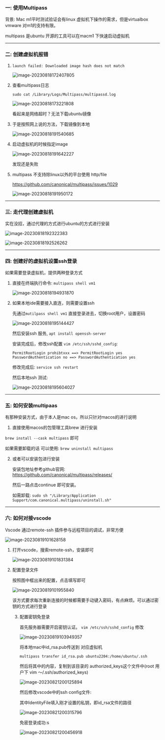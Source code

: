 ### 一: 使用Multipass

背景: Mac m1平时测试验证会有linux 虚拟机下操作的需求，但是virtualbox vmware 对m1的支持有限。

multipass 是ubuntu 开源的工具可以在macm1 下快速启动虚拟机



---

### 二: 创建虚拟机报错

1. `launch failed: Downloaded image hash does not match `

   ![image-20230818172407805](./assets/image-20230818172407805.png)

2. 查看multipass日志

   `sudo cat /Library/Logs/Multipass/multipassd.log`

   ![image-20230818173221808](./assets/image-20230818173221808.png)

   看起来是网络超时？无法下载ubuntu镜像

    

3. 于是按照网上说的方法，下载镜像到本地

   ![image-20230818191540685](./assets/image-20230818191540685.png)

4. 启动虚拟机的时候指定image

   ![image-20230818191642227](./assets/image-20230818191642227.png)

   发现还是失败

    

5. multipass 不支持除linux以外的平台使用 http/file

   https://github.com/canonical/multipass/issues/1029

   ![image-20230818191950172](./assets/image-20230818191950172.png)





---

### 三: 走代理创建虚拟机

实在没招，通过代理的方式进行ubuntu的方式进行安装

![image-20230818192322383](./assets/image-20230818192322383.png)

![image-20230818192526262](./assets/image-20230818192526262.png)



---

### 四: 创建好的虚拟机设置ssh登录

如果需要登录虚拟机，提供两种登录方式

1. 直接在终端执行命令: `multipass shell vm1`

   ![image-20230818194931870](./assets/image-20230818194931870.png)



2. 如果本地ide需要接入直连，则需要设置ssh

   先通过`mutilpass shell vm1` 直接登录进去，切换root用户，设置密码

   ![image-20230818195144427](./assets/image-20230818195144427.png)

   然后安装ssh 服务, `apt install openssh-server`

   安装完成后，修改ssh配置 `vim /etc/ssh/sshd_config`:

   ```shell
   PermitRootLogin prohibtxxx ==> PermitRootLogin yes
   PasswordAuthentication no ==> PasswordAuthentication yes
   ```

   修改完成后: `service ssh restart `

   然后本地ssh 测试:

   ![image-20230818195604027](./assets/image-20230818195604027.png)

---



### 五: 如何安装multipaas

有那种安装方式，由于本人是mac os，所以只针对macos的进行说明

1.  直接使用macos的包管理工具brew 进行安装

   `brew install --cask multipass` 即可

   如果需要卸载的话 可以使用: `brew uninstall multipass`

   

   

   

2. 或者可以安装包进行安装

   安装包地址参考github官网: https://github.com/canonical/multipass/releases/

   然后一路点击continue 即可安装。

   如需卸载: `sudo sh "/Library/Application Support/com.canonical.multipass/uninstall.sh" `



---

### 六: 如何对接vscode

Vscode 通过remote-ssh 插件参与远程项目的调试，非常方便

![image-20230819101628158](./assets/image-20230819101628158.png)

1. 打开vscode，搜索remote-ssh，安装即可

   ![image-20230819101831384](./assets/image-20230819101831384.png)

2. 配置登录文件

   按照图中框出来的配置，点击填写即可

   ![image-20230819101955840](./assets/image-20230819101955840.png)

   该方式要求每次重新连接的时候都需要手动键入密码，有点麻烦。可以通过密钥的方式进行登录

    

   3. 配置密钥免登录

      首先服务器需要开启密钥认证。 `vim /etc/ssh/sshd_config` 修改

      ![image-20230819103949357](./assets/image-20230819103949357.png)

      

      将本地mac中id_rsa.pub传送到 对应虚拟机

      `multipass transfer id_rsa.pub ubuntu2204:/home/ubuntu/.ssh`

      然后将其中的内容，复制到该目录的 authorized_keys这个文件中(root 用户下 vim  ～/.ssh/authorized_keys)

      ![image-20230821200125894](./assets/image-20230821200125894.png)

      
      
      然后修改vscode中的ssh config文件:
      
      其中IdentityFile填入刚才设置的私钥，即id_rsa文件的路径
      
      ![image-20230821200315796](./assets/image-20230821200315796.png)
      
      
      
      免密登录成功:s
      
      ![image-20230821200456918](./assets/image-20230821200456918.png) 
      
      







